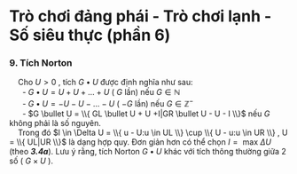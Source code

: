 # Trò chơi đảng phái - Trò chơi lạnh - Số siêu thực (phần 6)
### 9. Tích Norton
&nbsp;&nbsp;&nbsp;&nbsp;Cho $U > 0$ , tích $G \bullet U$ được định nghĩa như sau: <br>
&nbsp;&nbsp;&nbsp;&nbsp;&nbsp;&nbsp;- $G \bullet U = U + U + ... + U$ ( $G$ lần) nếu $G \in \mathbb{N}$ <br>
&nbsp;&nbsp;&nbsp;&nbsp;&nbsp;&nbsp;- $G \bullet U = - U - U - ... - U$ ( $-G$ lần) nếu $G \in \mathbb{Z}^{-}$ <br>
&nbsp;&nbsp;&nbsp;&nbsp;&nbsp;&nbsp;- $G \bullet U = \\{ GL \bullet U + U +I|GR \bullet U - U - I \\}$ nếu $G$ không phải là số nguyên. <br>
&nbsp;&nbsp;&nbsp;&nbsp;Trong đó $I \in \Delta U = \\{ u - U:u \in UL \\} \cup \\{ U - u:u \in UR \\} , U = \\{ UL|UR \\}$ là dạng hợp quy. Đơn giản hơn có thể chọn $I = \text{ max } \Delta U$ (theo ***3.4a***). Lưu ý rằng, tích Norton $G \bullet U$ khác với tích thông thường giữa 2 số ( $G \times U$ ). <br>


























